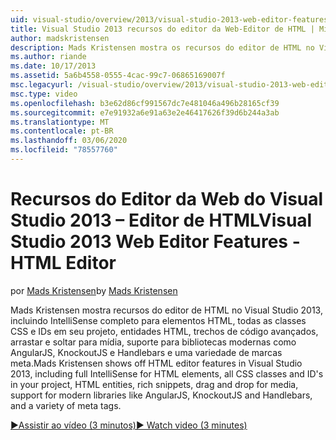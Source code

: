 ```yaml
---
uid: visual-studio/overview/2013/visual-studio-2013-web-editor-features-html-editor
title: Visual Studio 2013 recursos do editor da Web-Editor de HTML | Microsoft Docs
author: madskristensen
description: Mads Kristensen mostra os recursos do editor de HTML no Visual Studio 2013, incluindo o IntelliSense completo para elementos HTML, todas as classes CSS e as IDs em seu projeto...
ms.author: riande
ms.date: 10/17/2013
ms.assetid: 5a6b4558-0555-4cac-99c7-06865169007f
msc.legacyurl: /visual-studio/overview/2013/visual-studio-2013-web-editor-features-html-editor
msc.type: video
ms.openlocfilehash: b3e62d86cf991567dc7e481046a496b28165cf39
ms.sourcegitcommit: e7e91932a6e91a63e2e46417626f39d6b244a3ab
ms.translationtype: MT
ms.contentlocale: pt-BR
ms.lasthandoff: 03/06/2020
ms.locfileid: "78557760"
---
```

# <a name="visual-studio-2013-web-editor-features---html-editor"></a><span data-ttu-id="d4cc3-103">Recursos do Editor da Web do Visual Studio 2013 – Editor de HTML</span><span class="sxs-lookup"><span data-stu-id="d4cc3-103">Visual Studio 2013 Web Editor Features - HTML Editor</span></span>

<span data-ttu-id="d4cc3-104">por [Mads Kristensen](https://github.com/madskristensen)</span><span class="sxs-lookup"><span data-stu-id="d4cc3-104">by [Mads Kristensen](https://github.com/madskristensen)</span></span>

<span data-ttu-id="d4cc3-105">Mads Kristensen mostra recursos do editor de HTML no Visual Studio 2013, incluindo IntelliSense completo para elementos HTML, todas as classes CSS e IDs em seu projeto, entidades HTML, trechos de código avançados, arrastar e soltar para mídia, suporte para bibliotecas modernas como AngularJS, KnockoutJS e Handlebars e uma variedade de marcas meta.</span><span class="sxs-lookup"><span data-stu-id="d4cc3-105">Mads Kristensen shows off HTML editor features in Visual Studio 2013, including full IntelliSense for HTML elements, all CSS classes and ID's in your project, HTML entities, rich snippets, drag and drop for media, support for modern libraries like AngularJS, KnockoutJS and Handlebars, and a variety of meta tags.</span></span>

[<span data-ttu-id="d4cc3-106">&#9654;Assistir ao vídeo (3 minutos)</span><span class="sxs-lookup"><span data-stu-id="d4cc3-106">&#9654; Watch video (3 minutes)</span></span>](https://channel9.msdn.com/Blogs/ASP-NET-Site-Videos/visual-studio-2013-web-editor-features-html-editor)
